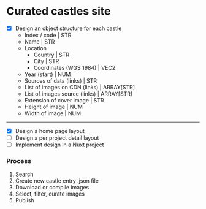 # Curated castles site

- [x] Design an object structure for each castle
    - Index / code | STR
    - Name | STR
    - Location
        - Country | STR
        - City | STR
        - Coordinates (WGS 1984) | VEC2
    - Year (start) | NUM
    - Sources of data (links) | STR
    - List of images on CDN (links) | ARRAY[STR]
    - List of images source (links) | ARRAY[STR]
    - Extension of cover image | STR
    - Height of image | NUM
    - Width of image | NUM

---
- [x] Design a home page layout
- [ ] Design a per project detail layout
- [ ] Implement design in a Nuxt project

### Process
1. Search
2. Create new castle entry .json file
3. Download or compile images
4. Select, filter, curate images
5. Publish

